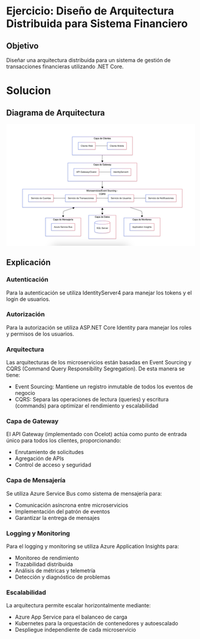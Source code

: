 # Ejercicio: Diseño de Arquitectura Distribuida para Sistema Financiero

## Objetivo
Diseñar una arquitectura distribuida para un sistema de gestión de transacciones financieras utilizando .NET Core.

# Solucion

## Diagrama de Arquitectura

![Diagrama de Arquitectura](./diagrama.png)

## Explicación

### Autenticación
Para la autenticación se utiliza IdentityServer4 para manejar los tokens y el login de usuarios.

### Autorización
Para la autorización se utiliza ASP.NET Core Identity para manejar los roles y permisos de los usuarios.

### Arquitectura
Las arquitecturas de los microservicios están basadas en Event Sourcing y CQRS (Command Query Responsibility Segregation). De esta manera se tiene:
- Event Sourcing: Mantiene un registro inmutable de todos los eventos de negocio
- CQRS: Separa las operaciones de lectura (queries) y escritura (commands) para optimizar el rendimiento y escalabilidad

### Capa de Gateway
El API Gateway (implementado con Ocelot) actúa como punto de entrada único para todos los clientes, proporcionando:
- Enrutamiento de solicitudes
- Agregación de APIs
- Control de acceso y seguridad

### Capa de Mensajería
Se utiliza Azure Service Bus como sistema de mensajería para:
- Comunicación asíncrona entre microservicios
- Implementación del patrón de eventos
- Garantizar la entrega de mensajes

### Logging y Monitoring
Para el logging y monitoring se utiliza Azure Application Insights para:
- Monitoreo de rendimiento
- Trazabilidad distribuida
- Análisis de métricas y telemetría
- Detección y diagnóstico de problemas

### Escalabilidad
La arquitectura permite escalar horizontalmente mediante:
- Azure App Service para el balanceo de carga
- Kubernetes para la orquestación de contenedores y autoescalado
- Despliegue independiente de cada microservicio



